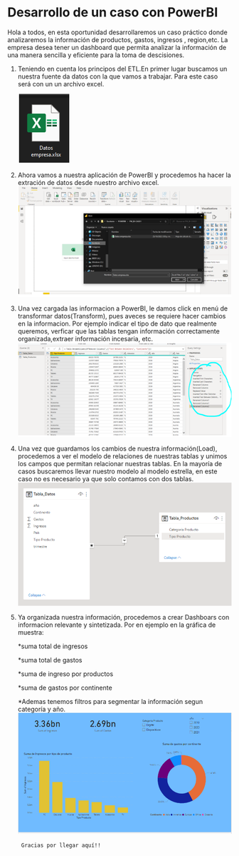 # Desarrollo de un caso con PowerBI

Hola a todos, en esta oportunidad desarrollaremos un caso práctico donde analizaremos la información de productos, gastos, ingresos , region,etc. La empresa desea tener un dashboard que permita analizar la información  de una manera sencilla y  eficiente para la toma de descisiones.

1. Teniendo en cuenta los principos del ETL.En primer lugar buscamos un nuestra fuente da datos con la que vamos a trabajar. Para este caso será con un un archivo excel.

      ![Logo de excel](excel.PNG)


2. Ahora vamos a nuestra aplicación de PowerBI y procedemos ha hacer la extración de datos desde nuestro archivo excel. 
![Extraemos los datos](extración_datos.PNG)


3. Una vez cargada las informacion a PowerBI, le damos click en menú de transformar datos(Transform), pues aveces se requiere hacer cambios en la informacion. Por ejemplo indicar el tipo de dato que realmente queremos, verficar que las tablas tengan información correctamente organizada,extraer información incesaria, etc.
![Transformacion de datos](tratado.PNG)

4. Una vez que guardamos los cambios de nuestra información(Load), procedemos a ver el modelo de relaciones de nuestras tablas y unimos los campos que permitan relacionar nuestras tablas. En la mayoría de casos buscaremos llevar nuestro modelo al modelo estrella, en este caso no es necesario ya que solo contamos con dos tablas.
![Relacion de tablas](relaciones.PNG)

5. Ya organizada nuestra información, procedemos a crear Dashboars con informacion relevante y sintetizada.
Por en ejemplo en la gráfica de muestra:

      *suma total de ingresos

      *suma total de gastos  

      *suma de ingreso por productos

      *suma de gastos por continente

      *Ademas tenemos filtros para segmentar la información segun categoría y año.
   ![Dashboard](dashBoard.PNG)

        Gracias por llegar aquí!!
